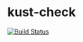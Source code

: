 # kust-check

[![Build Status](https://travis-ci.org/sunny0826/kust-check.svg?branch=master)](https://travis-ci.org/sunny0826/kust-check)
